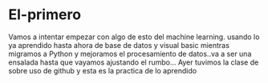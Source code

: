 # El-primero
Vamos a intentar empezar con algo de esto del machine learning. usando lo ya aprendido hasta ahora de base de datos y  visual basic mientras migramos a Python y mejoramos el procesamiento de datos..va a ser una ensalada hasta que vayamos ajustando el rumbo...
Ayer tuvimos la clase de sobre uso de github y esta es la practica de lo aprendido

